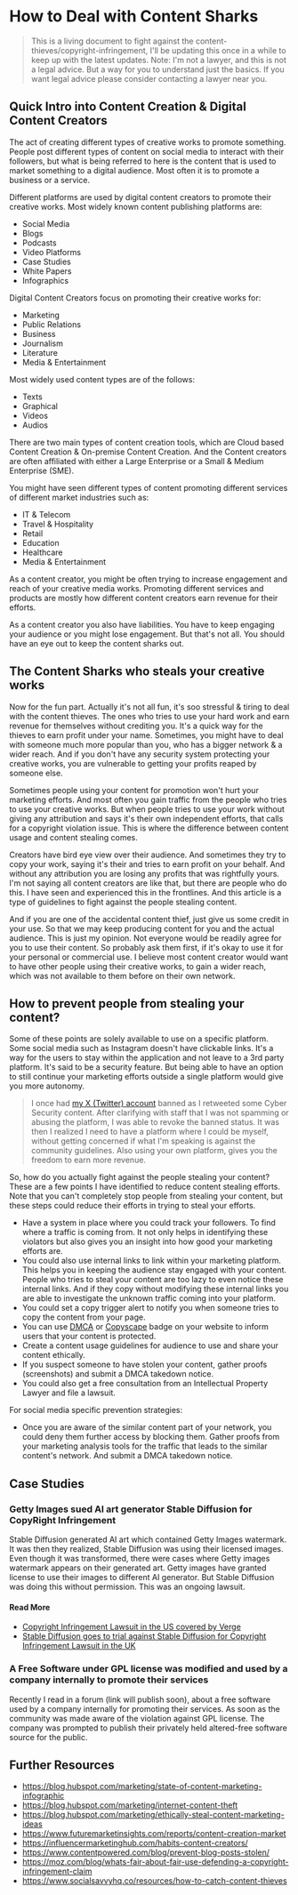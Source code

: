 # How to Deal with Content Sharks

> This is a living document to fight against the content-thieves/copyright-infringement, I'll be updating this once in a while to keep up with the latest updates. Note: I'm not a lawyer, and this is not a legal advice. But a way for you to understand just the basics. If you want legal advice please consider contacting a lawyer near you.

## Quick Intro into Content Creation & Digital Content Creators
The act of creating different types of creative works to promote something. People post different types of content on social media to interact with their followers, but what is being referred to here is the content that is used to market something to a digital audience. Most often it is to promote a business or a service.

Different platforms are used by digital content creators to promote their creative works. Most widely known content publishing platforms are:
* Social Media
* Blogs
* Podcasts
* Video Platforms
* Case Studies
* White Papers
* Infographics

Digital Content Creators focus on promoting their creative works for:
* Marketing
* Public Relations
* Business
* Journalism
* Literature
* Media & Entertainment

Most widely used content types are of the follows:
* Texts
* Graphical
* Videos
* Audios

There are two main types of content creation tools, which are Cloud based Content Creation & On-premise Content Creation. And the Content creators are often affiliated with either a Large Enterprise or a Small & Medium Enterprise (SME).

You might have seen different types of content promoting different services of different market industries such as:
* IT & Telecom
* Travel & Hospitality
* Retail
* Education
* Healthcare
* Media & Entertainment

As a content creator, you might be often trying to increase engagement and reach of your creative media works. Promoting different services and products are mostly how different content creators earn revenue for their efforts.

As a content creator you also have liabilities. You have to keep engaging your audience or you might lose engagement. But that's not all. You should have an eye out to keep the content sharks out.

## The Content Sharks who steals your creative works
Now for the fun part. Actually it's not all fun, it's soo stressful & tiring to deal with the content thieves. The ones who tries to use your hard work and earn revenue for themselves without crediting you. It's a quick way for the thieves to earn profit under your name. Sometimes, you might have to deal with someone much more popular than you, who has a bigger network & a wider reach. And if you don't have any security system protecting your creative works, you are vulnerable to getting your profits reaped by someone else.

Sometimes people using your content for promotion won't hurt your marketing efforts. And most often you gain traffic from the people who tries to use your creative works. But when people tries to use your work without giving any attribution and says it's their own independent efforts, that calls for a copyright violation issue. This is where the difference between content usage and content stealing comes.

Creators have bird eye view over their audience. And sometimes they try to copy your work, saying it's their and tries to earn profit on your behalf. And without any attribution you are losing any profits that was rightfully yours. I'm not saying all content creators are like that, but there are people who do this. I have seen and experienced this in the frontlines. And this article is a type of guidelines to fight against the people stealing content.

And if you are one of the accidental content thief, just give us some credit in your use. So that we may keep producing content for you and the actual audience. This is just my opinion. Not everyone would be readily agree for you to use their content. So probably ask them first, if it's okay to use it for your personal or commercial use. I believe most content creator would want to have other people using their creative works, to gain a wider reach, which was not available to them before on their own network.

## How to prevent people from stealing your content?
Some of these points are solely available to use on a specific platform. Some social media such as Instagram doesn't have clickable links. It's a way for the users to stay within the application and not leave to a 3rd party platform. It's said to be a security feature. But being able to have an option to still continue your marketing efforts outside a single platform would give you more autonomy.

> I once had [my X (Twitter) account](https://twitter.com/htmldecoder) banned as I retweeted some Cyber Security content. After clarifying with staff that I was not spamming or abusing the platform, I was able to revoke the banned status. It was then I realized I need to have a platform where I could be myself, without getting concerned if what I'm speaking is against the community guidelines. Also using your own platform, gives you the freedom to earn more revenue.

So, how do you actually fight against the people stealing your content? These are a few points I have identified to reduce content stealing efforts. Note that you can't completely stop people from stealing your content, but these steps could reduce their efforts in trying to steal your efforts.
* Have a system in place where you could track your followers. To find where a traffic is coming from. It not only helps in identifying these violators but also gives you an insight into how good your marketing efforts are.
* You could also use internal links to link within your marketing platform. This helps you in keeping the audience stay engaged with your content. People who tries to steal your content are too lazy to even notice these internal links. And if they copy without modifying these internal links you are able to investigate the unknown traffic coming into your platform.
* You could set a copy trigger alert to notify you when someone tries to copy the content from your page.
* You can use [DMCA](https://www.dmca.com/) or [Copyscape](https://www.copyscape.com/) badge on your website to inform users that your content is protected.
* Create a content usage guidelines for audience to use and share your content ethically.
* If you suspect someone to have stolen your content, gather proofs (screenshots) and submit a DMCA takedown notice.
* You could also get a free consultation from an Intellectual Property Lawyer and file a lawsuit.

For social media specific prevention strategies:
* Once you are aware of the similar content part of your network, you could deny them further access by blocking them. Gather proofs from your marketing analysis tools for the traffic that leads to the similar content's network. And submit a DMCA takedown notice.

## Case Studies
### Getty Images sued AI art generator Stable Diffusion for CopyRight Infringement
Stable Diffusion generated AI art which contained Getty Images watermark. It was then they realized, Stable Diffusion was using their licensed images. Even though it was transformed, there were cases where Getty images watermark appears on their generated art. Getty images have granted license to use their images to different AI generator. But Stable Diffusion was doing this without permission. This was an ongoing lawsuit.
#### Read More
* [Copyright Infringement Lawsuit in the US covered by Verge](https://www.theverge.com/2023/2/6/23587393/ai-art-copyright-lawsuit-getty-images-stable-diffusion)
* [Stable Diffusion goes to trial against Stable Diffusion for Copyright Infringement Lawsuit in the UK](https://www.msn.com/en-us/money/companies/getty-lawsuit-against-stability-ai-to-go-to-trial-in-the-uk/ar-AA1l01Oz)
### A Free Software under GPL license was modified and used by a company internally to promote their services
Recently I read in a forum (link will publish soon), about a free software used by a company internally for promoting their services. As soon as the community was made aware of the violation against GPL license. The company was prompted to publish their privately held altered-free software source for the public.

## Further Resources
* https://blog.hubspot.com/marketing/state-of-content-marketing-infographic
* https://blog.hubspot.com/marketing/internet-content-theft
* https://blog.hubspot.com/marketing/ethically-steal-content-marketing-ideas
* https://www.futuremarketinsights.com/reports/content-creation-market
* https://influencermarketinghub.com/habits-content-creators/
* https://www.contentpowered.com/blog/prevent-blog-posts-stolen/
* https://moz.com/blog/whats-fair-about-fair-use-defending-a-copyright-infringement-claim
* https://www.socialsavvyhq.co/resources/how-to-catch-content-thieves
